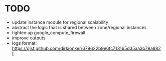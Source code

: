 TODO
===

- update instance module for regional scalability
- abstract the logic that is shared between zone/regional instances
- tighten up google_compute_firewall
- improve outputs
- logs format: https://gist.github.com/dirkjonker/679622b9e6fc713165d35aa3b79a882f
